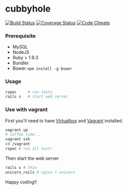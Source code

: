 cubbyhole
=========

[![Build
Status](https://travis-ci.org/lilfaf/cubbyhole.svg?branch=master)](https://travis-ci.org/lilfaf/cubbyhole)
[![Coverage
Status](https://coveralls.io/repos/lilfaf/cubbyhole/badge.png)](https://coveralls.io/r/lilfaf/cubbyhole)
[![Code
Climate](https://codeclimate.com/github/lilfaf/cubbyhole.png)](https://codeclimate.com/github/lilfaf/cubbyhole)

### Prerequisite

- MySQL
- NodeJS
- Ruby > 1.9.3
- Bundler
- Bower `npm install -g bower`

### Usage

```bash
rspec     # run tests
rails s   # start web server
```

### Use with vagrant

First you'll need to have [Virtualbox](https://www.virtualbox.org) and [Vagrant](http://www.vagrantup.com) installed.

```bash
vagrant up
# coffee time...
vagrant ssh
cd /vagrant
rspec # run all test!
```

Then start the web server

```bash
rails s # thin
unicorn_rails # nginx + unicorn
```

Happy coding!!
